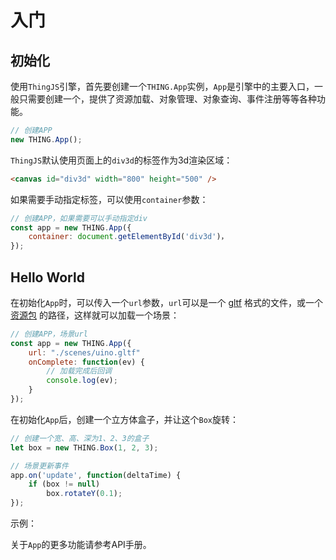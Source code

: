 # 入门
<!-- begin -->

## 初始化
使用`ThingJS`引擎，首先要创建一个`THING.App`实例，`App`是引擎中的主要入口，一般只需要创建一个，提供了资源加载、对象管理、对象查询、事件注册等等各种功能。

```javascript
// 创建APP
new THING.App();
```

`ThingJS`默认使用页面上的`div3d`的标签作为3d渲染区域：
```html
<canvas id="div3d" width="800" height="500" />
```
如果需要手动指定标签，可以使用`container`参数：
```javascript
// 创建APP，如果需要可以手动指定div
const app = new THING.App({
    container: document.getElementById('div3d')，
});
```

## Hello World
在初始化`App`时，可以传入一个`url`参数，`url`可以是一个 <a href="https://www.khronos.org/gltf/">gltf</a> 格式的文件，或一个<a href="">资源包</a> 的路径，这样就可以加载一个场景：
```javascript
// 创建APP，场景url
const app = new THING.App({
    url: "./scenes/uino.gltf"
    onComplete: function(ev) {
        // 加载完成后回调
        console.log(ev);
    }
});
```

在初始化`App`后，创建一个立方体盒子，并让这个`Box`旋转：
```javascript
// 创建一个宽、高、深为1、2、3的盒子
let box = new THING.Box(1, 2, 3);

// 场景更新事件
app.on('update', function(deltaTime) {
    if (box != null)
        box.rotateY(0.1);
});
```

示例：
<playground src="sample_box.js"></playground>

关于`App`的更多功能请参考API手册。

